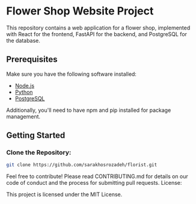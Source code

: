 # Flower Shop Website Project

This repository contains a web application for a flower shop, implemented with React for the frontend, FastAPI for the backend, and PostgreSQL for the database.

## Prerequisites

Make sure you have the following software installed:

- [Node.js](https://nodejs.org/)
- [Python](https://www.python.org/)
- [PostgreSQL](https://www.postgresql.org/)

Additionally, you'll need to have npm and pip installed for package management.

## Getting Started

### Clone the Repository:

```bash
git clone https://github.com/sarakhosrozadeh/florist.git

```

Feel free to contribute! Please read CONTRIBUTING.md for details on our code of conduct and the process for submitting pull requests.
License:

This project is licensed under the MIT License.
